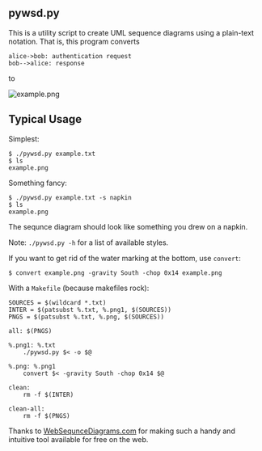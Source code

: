 pywsd.py
--------

This is a utility script to create UML sequence diagrams using a plain-text
notation. That is, this program converts

	alice->bob: authentication request
	bob-->alice: response

to 

![example.png](https://raw.github.com/btbytes/pywsd/master/example.png)


## Typical Usage

Simplest:

	$ ./pywsd.py example.txt
	$ ls
	example.png


Something fancy:

	$ ./pywsd.py example.txt -s napkin
	$ ls
	example.png

The sequnce diagram should look like something you drew on a napkin.

Note: `./pywsd.py -h` for a list of available styles.


If you want to get rid of the water marking at the bottom, use `convert`:

	$ convert example.png -gravity South -chop 0x14 example.png


With a `Makefile` (because makefiles rock):

	SOURCES = $(wildcard *.txt)
	INTER = $(patsubst %.txt, %.png1, $(SOURCES))
	PNGS = $(patsubst %.txt, %.png, $(SOURCES))

	all: $(PNGS)

	%.png1: %.txt
		./pywsd.py $< -o $@

	%.png: %.png1
		convert $< -gravity South -chop 0x14 $@

	clean:
		rm -f $(INTER)

	clean-all:
		rm -f $(PNGS)


Thanks to [WebSequnceDiagrams.com](http://www.websequencediagrams.com/) for making such a handy and intuitive tool available for free on the web. 

